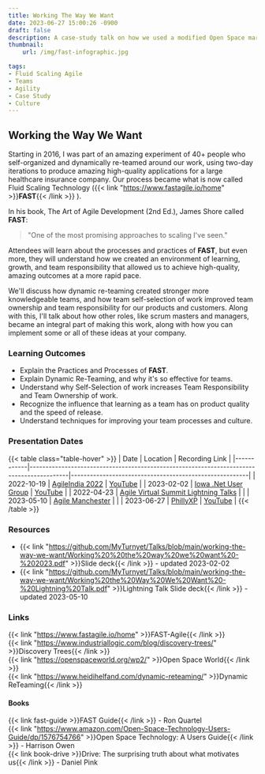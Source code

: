 ```yaml
---
title: Working The Way We Want
date: 2023-06-27 15:00:26 -0900
draft: false
description: A case-study talk on how we used a modified Open Space marketplace to dynamically reteam around work.
thumbnail:
    url: /img/fast-infographic.jpg

tags:
- Fluid Scaling Agile
- Teams
- Agility
- Case Study
- Culture
---
```

## Working the Way We Want

Starting in 2016, I was part of an amazing experiment of 40+ people who self-organized and dynamically re-teamed around
our work, using two-day iterations to produce amazing high-quality applications for a large healthcare insurance
company.
Our process became what is now called Fluid Scaling Technology ({{< link "https://www.fastagile.io/home" >}}**FAST**{{< /link >}} ).

In his book, The Art of Agile Development (2nd Ed.), James Shore called **FAST**:
> "One of the most promising
> approaches to scaling I've seen."

Attendees will learn about the processes and practices of **FAST**, but even more, they will understand how we created
an environment of learning, growth, and team responsibility that allowed us to achieve high-quality, amazing outcomes at
a more rapid pace.

We'll discuss how dynamic re-teaming created stronger more knowledgeable teams, and how team self-selection of work
improved team ownership and team responsibility for our products and customers.
Along with this, I'll talk about how other roles, like scrum masters and managers, became an integral part of making
this work, along with how you can implement some or all of these ideas at your company.

### Learning Outcomes
- Explain the Practices and Processes of **FAST**.
- Explain Dynamic Re-Teaming, and why it's so effective for teams.
- Understand why Self-Selection of work increases Team Responsibility and Team Ownership of work.
- Recognize the influence that learning as a team has on product quality and the speed of release.
- Understand techniques for improving your team processes and culture.

### Presentation Dates
{{< table class="table-hover" >}}
| Date       | Location                                                                                 | Recording Link                                         |
|------------|------------------------------------------------------------------------------------------|--------------------------------------------------------|
| 2022-10-19 | [AgileIndia 2022](https://2022.agileindia.org/)                                          | [YouTube](https://youtu.be/t1z2nNapPzQ)                |
| 2023-02-02 | [Iowa .Net User Group](https://www.meetup.com/iadnug/)                                   | [YouTube](https://youtu.be/eVq0ori33PQ)                |
| 2022-04-23 | [Agile Virtual Summit Lightning Talks](https://agilevirtualsummit.com//)                 |                                                        |
| 2023-05-10 | [Agile Manchester](https://agilemanchester.net/)                                         |                                                        |
| 2023-06-27 | [PhillyXP](https://www.meetup.com/phillyxp/)                                             | [YouTube](https://www.youtube.com/watch?v=GnPozFRC92o) |
{{< /table >}}

### Resources

- {{< link "https://github.com/MyTurnyet/Talks/blob/main/working-the-way-we-want/Working%20%20the%20way%20we%20want%20-%202023.pdf" >}}Slide deck{{< /link >}} - updated 2023-02-02
- {{< link "https://github.com/MyTurnyet/Talks/blob/main/working-the-way-we-want/Working%20the%20Way%20We%20Want%20-%20Lightning%20Talk.pdf" >}}Lightning Talk Slide deck{{< /link >}} - updated 2023-05-10

### Links
{{< link "https://www.fastagile.io/home" >}}FAST-Agile{{< /link >}}  
{{< link "https://www.industriallogic.com/blog/discovery-trees/" >}}Discovery Trees{{< /link >}}  
{{< link "https://openspaceworld.org/wp2/" >}}Open Space World{{< /link >}}  
{{< link "https://www.heidihelfand.com/dynamic-reteaming/" >}}Dynamic ReTeaming{{< /link >}}

#### Books
{{< link fast-guide >}}FAST Guide{{< /link >}} - Ron Quartel   
{{< link "https://www.amazon.com/Open-Space-Technology-Users-Guide/dp/1576754766" >}}Open Space Technology: A Users Guide{{< /link >}} - Harrison Owen  
{{< link book-drive >}}Drive: The surprising truth about what motivates us{{< /link >}} - Daniel Pink